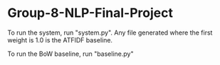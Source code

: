 # Group-8-NLP-Final-Project

To run the system, run "system.py". Any file generated where the first weight is 1.0 is the ATFIDF baseline. 


To run the BoW baseline, run "baseline.py"